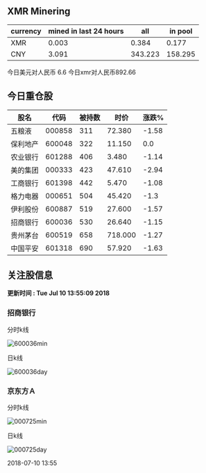 ## XMR Minering

|currency|mined in last 24 hours|all|in pool|
|---|---|---|---|
|XMR|0.003|0.384|0.177|
|CNY|3.091|343.223|158.295|

今日美元对人民币 6.6	今日xmr对人民币892.66


## 今日重仓股 

|股名|代码|被持数|时价|涨跌%|
|---|---|---|---|---|
|五粮液|000858|311|72.380|-1.58|
|保利地产|600048|322|11.150|0.0|
|农业银行|601288|406|3.480|-1.14|
|美的集团|000333|423|47.610|-2.94|
|工商银行|601398|442|5.470|-1.08|
|格力电器|000651|504|45.420|-1.3|
|伊利股份|600887|519|27.600|-1.57|
|招商银行|600036|530|26.640|-1.15|
|贵州茅台|600519|658|718.000|-1.27|
|中国平安|601318|690|57.920|-1.63|

## 关注股信息
**更新时间 : Tue Jul 10 13:55:09 2018**
### 招商银行 
分时k线

![600036min](http://image.sinajs.cn/newchart/min/n/sh600036.gif)

日k线

![600036day](http://image.sinajs.cn/newchart/daily/n/sh600036.gif)

### 京东方Ａ 
分时k线

![000725min](http://image.sinajs.cn/newchart/min/n/sz000725.gif)

日k线

![000725day](http://image.sinajs.cn/newchart/daily/n/sz000725.gif)

2018-07-10 13:55